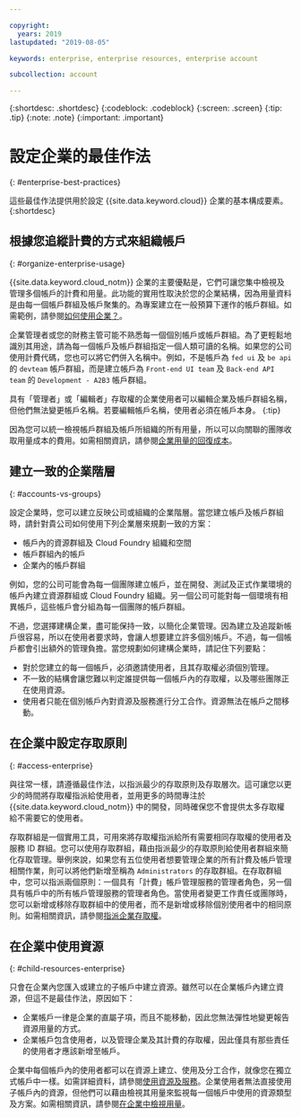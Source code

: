 ```yaml
---

copyright:
  years: 2019
lastupdated: "2019-08-05"

keywords: enterprise, enterprise resources, enterprise account

subcollection: account

---
```


{:shortdesc: .shortdesc}
{:codeblock: .codeblock}
{:screen: .screen}
{:tip: .tip}
{:note: .note}
{:important: .important}


# 設定企業的最佳作法
{: #enterprise-best-practices}

這些最佳作法提供用於設定 {{site.data.keyword.cloud}} 企業的基本構成要素。
{:shortdesc}

## 根據您追縱計費的方式來組織帳戶
{: #organize-enterprise-usage}

{{site.data.keyword.cloud_notm}} 企業的主要優點是，它們可讓您集中檢視及管理多個帳戶的計費和用量。此功能的實用性取決於您的企業結構，因為用量資料是由每一個帳戶群組及帳戶聚集的。為專案建立在一般預算下運作的帳戶群組。如需範例，請參閱[如何使用企業？](/docs/account?topic=account-enterprise#enterprise-use-cases)。

企業管理者或您的財務主管可能不熟悉每一個個別帳戶或帳戶群組。為了更輕鬆地識別其用途，請為每一個帳戶及帳戶群組指定一個人類可讀的名稱。如果您的公司使用計費代碼，您也可以將它們併入名稱中。例如，不是帳戶為 `fed ui` 及 `be api` 的 `devteam` 帳戶群組，而是建立帳戶為 `Front-end UI team` 及 `Back-end API team` 的 `Development - A2B3` 帳戶群組。

具有「管理者」或「編輯者」存取權的企業使用者可以編輯企業及帳戶群組名稱，但他們無法變更帳戶名稱。若要編輯帳戶名稱，使用者必須在帳戶本身。
{:tip}

因為您可以統一檢視帳戶群組及帳戶所組織的所有用量，所以可以向關聯的團隊收取用量成本的費用。如需相關資訊，請參閱[企業用量的回復成本](/docs/billing-usage?topic=billing-usage-enterprise-usage#enterprise-cost-recovery)。

## 建立一致的企業階層
{: #accounts-vs-groups}

設定企業時，您可以建立反映公司或組織的企業階層。當您建立帳戶及帳戶群組時，請針對貴公司如何使用下列企業層來規劃一致的方案：
- 帳戶內的資源群組及 Cloud Foundry 組織和空間
- 帳戶群組內的帳戶
- 企業內的帳戶群組

例如，您的公司可能會為每一個團隊建立帳戶，並在開發、測試及正式作業環境的帳戶內建立資源群組或 Cloud Foundry 組織。另一個公司可能對每一個環境有相異帳戶，這些帳戶會分組為每一個團隊的帳戶群組。

不過，您選擇建構企業，盡可能保持一致，以簡化企業管理。因為建立及追蹤新帳戶很容易，所以在使用者要求時，會讓人想要建立許多個別帳戶。不過，每一個帳戶都會引出額外的管理負擔。當您規劃如何建構企業時，請記住下列要點：
- 對於您建立的每一個帳戶，必須邀請使用者，且其存取權必須個別管理。
- 不一致的結構會讓您難以判定誰提供每一個帳戶內的存取權，以及哪些團隊正在使用資源。
- 使用者只能在個別帳戶內對資源及服務進行分工合作。資源無法在帳戶之間移動。

## 在企業中設定存取原則
{: #access-enterprise}

與往常一樣，請遵循最佳作法，以指派最少的存取原則及存取層次。這可讓您以更少的時間將存取權指派給使用者，並用更多的時間專注於 {{site.data.keyword.cloud_notm}} 中的開發，同時確保您不會提供太多存取權給不需要它的使用者。

存取群組是一個實用工具，可用來將存取權指派給所有需要相同存取權的使用者及服務 ID 群組。您可以使用存取群組，藉由指派最少的存取原則給使用者群組來簡化存取管理。舉例來說，如果您有五位使用者想要管理企業的所有計費及帳戶管理相關作業，則可以將他們新增至稱為 `Administrators` 的存取群組。在存取群組中，您可以指派兩個原則：一個具有「計費」帳戶管理服務的管理者角色，另一個具有帳戶中的所有帳戶管理服務的管理者角色。當使用者變更工作責任或團隊時，您可以新增或移除存取群組中的使用者，而不是新增或移除個別使用者中的相同原則。如需相關資訊，請參閱[指派企業存取權](/docs/iam?topic=iam-assign-access-enterprise)。

## 在企業中使用資源
{: #child-resources-enterprise}

只會在企業內您匯入或建立的子帳戶中建立資源。雖然可以在企業帳戶內建立資源，但這不是最佳作法，原因如下：
 - 企業帳戶一律是企業的直屬子項，而且不能移動，因此您無法彈性地變更報告資源用量的方式。
 - 企業帳戶包含使用者，以及管理企業及其計費的存取權，因此僅具有那些責任的使用者才應該新增至帳戶。

企業中每個帳戶內的使用者都可以在資源上建立、使用及分工合作，就像您在獨立式帳戶中一樣。如需詳細資料，請參閱[使用資源及服務](/docs/resources?topic=resources-resource)。企業使用者無法直接使用子帳戶內的資源，但他們可以藉由檢視其用量來監視每一個帳戶中使用的資源類型及方案。如需相關資訊，請參閱[在企業中檢視用量](/docs/billing-usage?topic=billing-usage-enterprise-usage)。


